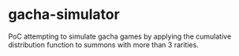 # gacha-simulator
PoC attempting to simulate gacha games by applying the cumulative distribution function to summons with more than 3 rarities.
